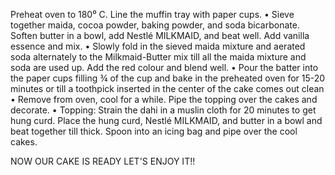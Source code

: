 Preheat oven to 180⁰ C. Line the muffin tray with paper cups. • Sieve together maida, cocoa powder, baking powder, and soda bicarbonate. Soften butter in a bowl, add Nestlé MILKMAID, and beat well. Add vanilla essence and mix. • Slowly fold in the sieved maida mixture and aerated soda alternately to the Milkmaid-Butter mix till all the maida mixture and soda are used up. Add the red colour and blend well. • Pour the batter into the paper cups filling ¾ of the cup and bake in the preheated oven for 15-20 minutes or till a toothpick inserted in the center of the cake comes out clean • Remove from oven, cool for a while. Pipe the topping over the cakes and decorate. • Topping: Strain the dahi in a muslin cloth for 20 minutes to get hung curd. Place the hung curd, Nestlé MILKMAID, and butter in a bowl and beat together till thick. Spoon into an icing bag and pipe over the cool cakes.

NOW OUR CAKE IS READY LET'S ENJOY IT!!